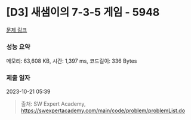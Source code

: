 # [D3] 새샘이의 7-3-5 게임 - 5948 

[문제 링크](https://swexpertacademy.com/main/code/problem/problemDetail.do?contestProbId=AWZ2IErKCwUDFAUQ) 

### 성능 요약

메모리: 63,608 KB, 시간: 1,397 ms, 코드길이: 336 Bytes

### 제출 일자

2023-10-21 05:39



> 출처: SW Expert Academy, https://swexpertacademy.com/main/code/problem/problemList.do